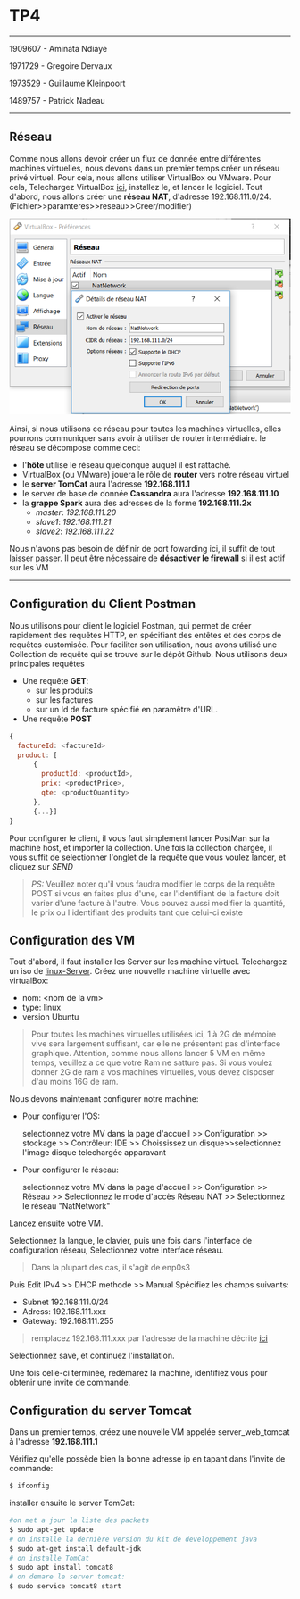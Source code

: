 # TP4
***
   1909607 - Aminata Ndiaye

   1971729 - Gregoire Dervaux

   1973529 - Guillaume Kleinpoort

   1489757 - Patrick Nadeau
***
## Réseau
<a id="reseau"></a>
Comme nous allons devoir créer un flux de donnée entre différentes machines virtuelles, nous devons dans un premier temps créer un réseau privé virtuel.
Pour cela, nous allons utiliser VirtualBox ou VMware.
Pour cela, Telechargez VirtualBox [ici](https://www.virtualbox.org/wiki/Downloads), installez le, et lancer le logiciel.
Tout d'abord, nous allons créer une **réseau NAT**, d'adresse 192.168.111.0/24. (Fichier>>paramteres>>reseau>>Creer/modifier)

![alt network configuration](img/reseau_configuration.png)

Ainsi, si nous utilisons ce réseau pour toutes les machines virtuelles, elles pourrons communiquer sans avoir à utiliser de router intermédiaire.
le réseau se décompose comme ceci:
+ l'**hôte** utilise le réseau quelconque auquel il est rattaché.
+ VirtualBox (ou VMware) jouera le rôle de **router** vers notre réseau virtuel
+ le **server TomCat** aura l'adresse **192.168.111.1**
+ le server de base de donnée **Cassandra** aura l'adresse **192.168.111.10**
+ la **grappe Spark** aura des adresses de la forme **192.168.111.2x**
    - *master*: *192.168.111.20*
    - *slave1*: *192.168.111.21*
    - *slave2*: *192.168.111.22*

Nous n'avons pas besoin de définir de port fowarding ici, il suffit de tout laisser passer.
Il peut être nécessaire de **désactiver le firewall** si il est actif sur les VM

***

## Configuration du Client Postman
Nous utilisons pour client le logiciel Postman, qui permet de créer rapidement des requêtes HTTP, en spécifiant des entêtes et des corps de requêtes customisée.
Pour faciliter son utilisation, nous avons utilisé une Collection de requête qui se trouve sur le dépôt Github.
Nous utilisons deux principales requêtes
+ Une requête **GET**:
    - sur les produits
    - sur les factures
    - sur un Id de facture spécifié en paramêtre d'URL.
+ Une requête **POST**

```javascript
{
  factureId: <factureId>
  product: [
      {
        productId: <productId>,
        prix: <productPrice>,
        qte: <productQuantity>
      },
      {...}]
}
```
Pour configurer le client, il vous faut simplement lancer PostMan sur la machine host, et importer la collection.
Une fois la collection chargée, il vous suffit de selectionner l'onglet de la requête que vous voulez lancer, et cliquez sur *SEND*

> *PS:* Veuillez noter qu'il vous faudra modifier le corps de la requête POST si vous en faites plus d'une, car l'identifiant de la facture doit varier d'une facture à l'autre. Vous pouvez aussi modifier la quantité, le prix ou l'identifiant des produits tant que celui-ci existe

## Configuration des VM

Tout d'abord, il faut installer les Server sur les machine virtuel.
Telechargez un iso de [linux-Server](https://www.ubuntu.com/download/server).
Créez une nouvelle machine virtuelle avec virtualBox:
+ nom: \<nom de la vm\>
+ type: linux
+ version Ubuntu
> Pour toutes les machines virtuelles utilisées ici, 1 à 2G de mémoire vive sera largement suffisant, car elle ne présentent pas d'interface graphique. Attention, comme  nous allons lancer 5 VM en même temps, veuillez a ce que votre Ram ne satture pas. Si vous voulez donner 2G de ram a vos machines virtuelles, vous devez disposer d'au moins 16G de ram.

Nous devons maintenant configurer notre machine:
- Pour configurer l'OS:

  selectionnez votre MV dans la page d'accueil >> Configuration >> stockage >> Contrôleur: IDE >> Choississez un disque>>selectionnez l'image disque telechargée apparavant

- Pour configurer le réseau:

  selectionnez votre MV dans la page d'accueil >> Configuration >> Réseau >> Selectionnez le mode d'accès Réseau NAT >> Selectionnez le réseau "NatNetwork"

Lancez ensuite votre VM.

Selectionnez la langue, le clavier, puis une fois dans l'interface de configuration réseau, Selectionnez votre interface réseau.
> Dans la plupart des cas, il s'agit de enp0s3


Puis Edit IPv4 >> DHCP methode >> Manual
Spécifiez les champs suivants:
+ Subnet 192.168.111.0/24
+ Adress: 192.168.111.xxx
+ Gateway: 192.168.111.255
> remplacez 192.168.111.xxx par l'adresse de la machine décrite [ici](#reseau)

Selectionnez save, et continuez l'installation.

Une fois celle-ci terminée, redémarez la machine, identifiez vous pour obtenir une invite de commande.

## Configuration du server Tomcat

Dans un premier temps, créez une nouvelle VM appelée server_web_tomcat à l'adresse **192.168.111.1**

Vérifiez qu'elle possède bien la bonne adresse ip en tapant dans l'invite de commande:
```bash
$ ifconfig
```
installer ensuite le server TomCat:

```bash
#on met a jour la liste des packets
$ sudo apt-get update
# on installe la dernière version du kit de developpement java
$ sudo at-get install default-jdk
# on installe TomCat
$ sudo apt install tomcat8
# on demare le server tomcat:
$ sudo service tomcat8 start
```
